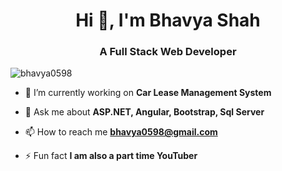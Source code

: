 <h1 align="center">Hi 👋, I'm Bhavya Shah</h1>
<h3 align="center">A Full Stack Web Developer</h3>

<p align="left"> <img src="https://komarev.com/ghpvc/?username=bhavya0598" alt="bhavya0598" /> </p>

- 🔭 I’m currently working on **Car Lease Management System**

- 💬 Ask me about **ASP.NET, Angular, Bootstrap, Sql Server**

- 📫 How to reach me **bhavya0598@gmail.com**

- ⚡ Fun fact **I am also a part time YouTuber**
